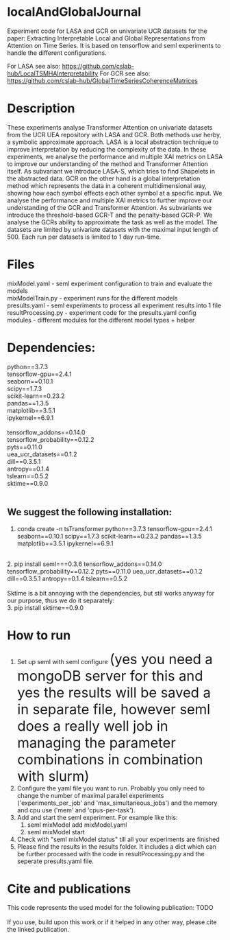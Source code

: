 # localAndGlobalJournal
Experiment code for LASA and GCR on univariate UCR datasets for the paper: Extracting Interpretable Local and Global Representations from Attention on Time Series. It is based on tensorflow and seml experiments to handle the different configurations.


For LASA see also: https://github.com/cslab-hub/LocalTSMHAInterpretability
For GCR see also: https://github.com/cslab-hub/GlobalTimeSeriesCoherenceMatrices

# Description
These experiments analyse Transformer Attention on univariate datasets from the UCR UEA repository with LASA and GCR. Both methods use herby, a symbolic approximate approach.
LASA is a local abstraction technique to improve interpretation by reducing the complexity of the data. In these experiments, we analyse the performance and multiple XAI metrics on LASA to improve our understanding of the method and Transformer Attention itself. As subvariant we introduce LASA-S, which tries to find Shapelets in the abstracted data. 
GCR on the other hand is a global interpretation method which represents the data in a coherent multidimensional way, showing how each symbol effects each other symbol at a specific input. We analyse the performance and multiple XAI metrics to further improve our understanding of the GCR and Transformer Attention. As subvariants we introduce the threshold-based GCR-T and the penalty-based GCR-P. We analyse the GCRs ability to approximate the task as well as the model.
The datasets are limited by univariate datasets with the maximal input length of 500. Each run per datasets is limited to 1 day run-time.

# Files
mixModel.yaml - seml experiment configuration to train and evaluate the models <br>
mixModelTrain.py - experiment runs for the different models<br>
presults.yaml - seml experiments to process all experiment results into 1 file<br>
resultProcessing.py - experiment code for the presults.yaml config<br>
modules - different modules for the different model types + helper<br>

# Dependencies:
python==3.7.3<br>
tensorflow-gpu==2.4.1<br>
seaborn==0.10.1<br>
scipy==1.7.3<br>
scikit-learn==0.23.2<br>
pandas==1.3.5<br>
matplotlib==3.5.1<br>
ipykernel==6.9.1<br>
<br>
tensorflow_addons==0.14.0 <br>
tensorflow_probability==0.12.2 <br>
pyts==0.11.0 <br>
uea_ucr_datasets==0.1.2 <br>
dill==0.3.5.1 <br>
antropy==0.1.4 <br>
tslearn==0.5.2<br>
sktime==0.9.0 <br>
<br>

## We suggest the following installation:
1. conda create -n tsTransformer python==3.7.3 tensorflow-gpu==2.4.1 seaborn==0.10.1 scipy==1.7.3 scikit-learn==0.23.2 pandas==1.3.5 matplotlib==3.5.1 ipykernel==6.9.1<br>
<br>
2. pip install seml===0.3.6 tensorflow_addons==0.14.0 tensorflow_probability==0.12.2 pyts==0.11.0 uea_ucr_datasets==0.1.2 dill==0.3.5.1 antropy==0.1.4 tslearn==0.5.2<br>
<br>
Sktime is a bit annoying with the dependencies, but stil works anyway for our purpose, thus we do it separately:<br>
3. pip install sktime==0.9.0 

# How to run

1. Set up seml with seml configure <font size="6">(yes you need a mongoDB server for this and yes the results will be saved a in separate file, however seml does a really well job in managing the parameter combinations in combination with slurm) </font>
2. Configure the yaml file you want to run. Probably you only need to change the number of maximal parallel experiments ('experiments_per_job' and 'max_simultaneous_jobs') and the memory and cpu use ('mem' and 'cpus-per-task').
3. Add and start the seml experiment. For example like this:
	1. seml mixModel add mixModel.yaml
	2. seml mixModel start
4. Check with "seml mixModel status" till all your experiments are finished 
5. Please find the results in the results folder. It includes a dict which can be further processed with the code in resultProcessing.py and the seperate presults.yaml file.


# Cite and publications

This code represents the used model for the following publication: TODO<br>
<br>
If you use, build upon this work or if it helped in any other way, please cite the linked publication.
